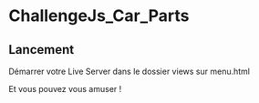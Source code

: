 # ChallengeJs_Car_Parts

## Lancement ##

Démarrer votre Live Server dans le dossier views sur menu.html

Et vous pouvez vous amuser !